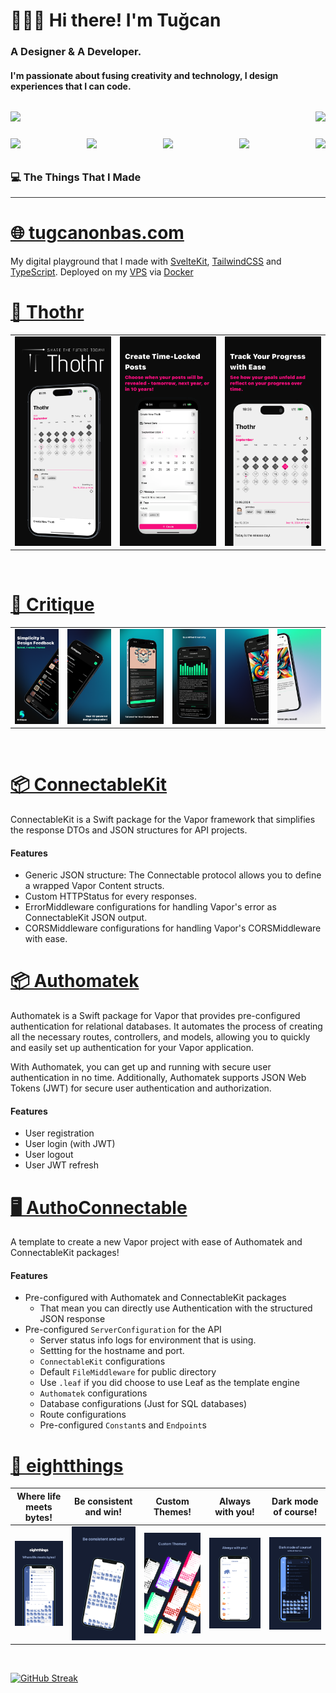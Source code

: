 # 🙋🏻‍♂️ Hi there! I'm Tuğcan
### A Designer & A Developer.
#### I'm passionate about fusing creativity and technology, I design experiences that I can code.

<div style="margin-top: 32px">
<div style="
    margin-top: 24px;
    display: flex;
    justify-content: space-between;
    text-align: center;
    gap: 20px;
">

<a href="https://tugcanonbas.com">
<img src="https://img.shields.io/badge/tugcanonbas.com-000000?style=for-the-badge&logo=About.me&logoColor=white">
</a>

<a href="mailto:tgcn@tugcanonbas.com?subject=Reaching%20out%20from%20GitHub%20👋🏻!">
<img src="https://img.shields.io/badge/-tgcn@tugcanonbas.com-c14438?style=flat-square&logo=Gmail&logoColor=white&link=mailto:tgcn@tugcanonbas.com">
</a>

</div>

<div style="
    margin-top: 24px;
    display: flex;
    justify-content: space-between;
    text-align: center;
    gap: 20px;
    ">

<a href="https://linkedin.com/in/tugcanonbas" target="_blank">
<img src="https://img.shields.io/badge/linkedin-%230077B5.svg?style=for-the-badge&logo=linkedin&logoColor=white">
</a>
<a href="https://behance.net/tugcanonbas" target="_blank">
<img src="https://img.shields.io/badge/Behance-1769ff?style=for-the-badge&logo=behance&logoColor=white">
</a>
<a href="https://apps.apple.com/tr/developer/tugcan-onbas/id1606259525" target="_blank">
<img src="https://img.shields.io/badge/App_Store-0D96F6?style=for-the-badge&logo=app-store&logoColor=white">
</a>
<a href="https://x.com/tgcn_dev" target="_blank">
<img src="https://img.shields.io/badge/X-%23000000.svg?style=for-the-badge&logo=X&logoColor=white">
</a>
<a href="https://read.cv/tugcanonbas" target="_blank">
<img style="width: 24px;" src="https://read.cv/favicon.ico">
</a>

</div>

</div>

<div style="margin-top: 32px;">

### 💻 The Things That I Made

<div style="border-top: 1px solid #303030; margin-top: 16px; margin-bottom: 16px;"></div>
<!-- tugcanonbas.com -->

# [🌐 tugcanonbas.com](https://tugcanonbas.com)

My digital playground that I made with [SvelteKit](https://svelte.dev), [TailwindCSS](https://tailwindcss.com) and [TypeScript](https://www.typescriptlang.org). Deployed on my [VPS](https://hostinger.com) via [Docker](https://docker.com)

</div>

<!-- Critique Section Start -->

<div>

# [📱 Thothr](https://apps.apple.com/app/id6648793615)

</div>

|  |  | |
| ------------------------------------------------------------------------------------------------ | ------------------------------------------------------------------------------------------------ | ------------------------------------------------------------------------------------------------ |
| ![](https://github.com/tugcanonbas/tugcanonbas/blob/main/thothr/thothr-appstore-1.png) | ![](https://github.com/tugcanonbas/tugcanonbas/blob/main/thothr/thothr-appstore-2.png) | ![](https://github.com/tugcanonbas/tugcanonbas/blob/main/thothr/thothr-appstore-3.png)|

<br />

<div>

# [📱 Critique](https://critique.tugcanonbas.com/download)

</div>

|  |   |  |  |   |  |
| ------------------------------------------------------------------------------------------------ | ------------------------------------------------------------------------------------------------ | ------------------------------------------------------------------------------------------------ | ------------------------------------------------------------------------------------------------ | ------------------------------------------------------------------------------------------------ | ------------------------------------------------------------------------------------------------ |
| ![](https://github.com/tugcanonbas/tugcanonbas/blob/main/critique/critique-appstore-1.png) | ![](https://github.com/tugcanonbas/tugcanonbas/blob/main/critique/critique-appstore-2.png) | ![](https://github.com/tugcanonbas/tugcanonbas/blob/main/critique/critique-appstore-3.png) | ![](https://github.com/tugcanonbas/tugcanonbas/blob/main/critique/critique-appstore-4.png) | ![](https://github.com/tugcanonbas/tugcanonbas/blob/main/critique/critique-appstore-5.png) | ![](https://github.com/tugcanonbas/tugcanonbas/blob/main/critique/critique-appstore-6.png) |

<br />

<!-- eightthings Section Start -->

<!-- ConnectableKit Section Start -->

# [📦 ConnectableKit](https://github.com/tugcanonbas/connectable-kit)

ConnectableKit is a Swift package for the Vapor framework that simplifies the response DTOs and JSON structures for API projects.

#### Features

- Generic JSON structure: The Connectable protocol allows you to define a wrapped Vapor Content structs.
- Custom HTTPStatus for every responses.
- ErrorMiddleware configurations for handling Vapor's error as ConnectableKit JSON output.
- CORSMiddleware configurations for handling Vapor's CORSMiddleware with ease.

<!-- ConnectableKit Section Start -->

# [📦 Authomatek](https://github.com/tugcanonbas/authomatek)

Authomatek is a Swift package for Vapor that provides pre-configured authentication for relational databases. It automates the process of creating all the necessary routes, controllers, and models, allowing you to quickly and easily set up authentication for your Vapor application.

With Authomatek, you can get up and running with secure user authentication in no time. Additionally, Authomatek supports JSON Web Tokens (JWT) for secure user authentication and authorization.

#### Features

- User registration
- User login (with JWT)
- User logout
- User JWT refresh

# [🖥️ AuthoConnectable](https://github.com/tugcanonbas/authoconnectable)

A template to create a new Vapor project with ease of Authomatek and ConnectableKit packages!

#### Features

- Pre-configured with Authomatek and ConnectableKit packages
  - That mean you can directly use Authentication with the structured JSON response
- Pre-configured `ServerConfiguration` for the API
  - Server status info logs for environment that is using.
  - Settting for the hostname and port.
  - `ConnectableKit` configurations
  - Default `FileMiddleware` for public directory
  - Use `.leaf` if you did choose to use Leaf as the template engine
  - `Authomatek` configurations
  - Database configurations (Just for SQL databases)
  - Route configurations
  - Pre-configured `Constant`s and `Endpoint`s

<div>

# [📱 eightthings](https://github.com/tugcanonbas/eightthings_public)

</div>

| Where life meets bytes!                                                                          | Be consistent and win!                                                                           | Custom Themes!                                                                                   | Always with you!                                                                                 | Dark mode of course!                                                                             |
| ------------------------------------------------------------------------------------------------ | ------------------------------------------------------------------------------------------------ | ------------------------------------------------------------------------------------------------ | ------------------------------------------------------------------------------------------------ | ------------------------------------------------------------------------------------------------ |
| ![](https://github.com/tugcanonbas/eightthings_public/blob/main/Sources/AppStore/appstore_1.png) | ![](https://github.com/tugcanonbas/eightthings_public/blob/main/Sources/AppStore/appstore_2.png) | ![](https://github.com/tugcanonbas/eightthings_public/blob/main/Sources/AppStore/appstore_3.png) | ![](https://github.com/tugcanonbas/eightthings_public/blob/main/Sources/AppStore/appstore_4.png) | ![](https://github.com/tugcanonbas/eightthings_public/blob/main/Sources/AppStore/appstore_5.png) |

<br />

[![GitHub Streak](https://streak-stats.demolab.com/?user=tugcanonbas&theme=highcontrast)](https://git.io/streak-stats)